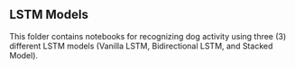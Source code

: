 ## LSTM Models

This folder contains notebooks for recognizing dog activity using three (3) different LSTM models (Vanilla LSTM, Bidirectional LSTM, and Stacked Model).
